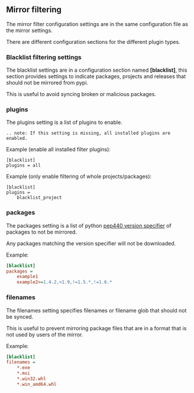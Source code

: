 ## Mirror filtering

The mirror filter configuration settings are in the same configuration file as the mirror settings.

There are different configuration sections for the different plugin types.

### Blacklist filtering settings

The blacklist settings are in a configuration section named **\[blacklist\]**,
this section provides settings to indicate packages, projects and releases that should
not be mirrored from pypi.

This is useful to avoid syncing broken or malicious packages.

### plugins

The plugins setting is a list of plugins to enable.

``` eval_rst
.. note: If this setting is missing, all installed plugins are enabled.
```

Example (enable all installed filter plugins):
``` eval_rst
[blacklist]
plugins = all
```

Example (only enable filtering of whole projects/packages):
``` eval_rst
[blacklist]
plugins =
    blacklist_project
```

### packages

The packages setting is a list of python [pep440 version specifier](https://www.python.org/dev/peps/pep-0440/#id51) of packages to not be mirrored.

Any packages matching the version specifier will not be downloaded.

Example:
``` ini
[blacklist]
packages =
    example1
    example2>=1.4.2,<1.9,!=1.5.*,!=1.6.*
```

### filenames

The filenames setting specifies filenames or filename glob that should not be synced.

This is useful to prevent mirroring package files that are in a format that is not used by
users of the mirror.

Example:
```ini
[blacklist]
filenames =
    *.exe
    *.msi
    *.win32.whl
    *.win_amd64.whl
````
